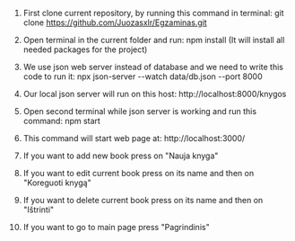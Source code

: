 1. First clone current repository, by running this command in terminal: git clone https://github.com/Juozasxlr/Egzaminas.git

2. Open terminal in the current folder and run: npm install (It will install all needed packages for the project)

3. We use json web server instead of database and we need to write this code to run it: npx json-server --watch data/db.json --port 8000

4. Our local json server will run on this host: http://localhost:8000/knygos

5. Open second terminal while json server is working and run this command: npm start

6. This command will start web page at: http://localhost:3000/

7. If you want to add new book press on "Nauja knyga"

8. If you want to edit current book press on its name and then on "Koreguoti knygą"

9. If you want to delete current book press on its name and then on "Ištrinti"

10. If you want to go to main page press "Pagrindinis"
